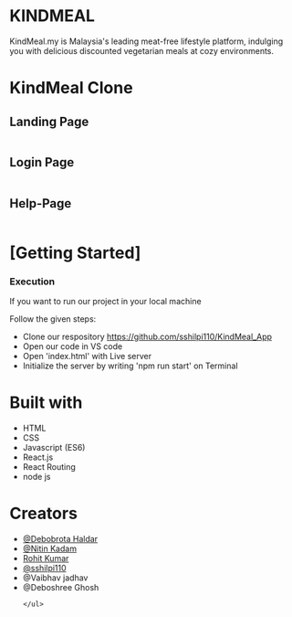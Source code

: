 # KINDMEAL
KindMeal.my is Malaysia's leading meat-free lifestyle
platform, indulging you with delicious discounted
vegetarian meals at cozy environments.

<h1>KindMeal Clone</h1>
 <h2>Landing Page</h2>
    <img src="https://i.imgur.com/XncRffo.png" alt="">
  <h2>Login Page</h2>
    <img src="https://i.imgur.com/sizJMQH.png" alt="">
<h2>Help-Page</h2>
    <img src="https://user-images.githubusercontent.com/99539536/171555654-426035b8-9f13-4de9-90a4-a9d0a41da041.png" alt="">
    <h1>[Getting Started]</h1>
    <h3>Execution</h3>
    <p>If you want to run our project in your local machine</p>
    <p>Follow the given steps:</p>
    <ul>
        <li>Clone our respository <a href="https://github.com/sshilpi110/KindMeal_App">https://github.com/sshilpi110/KindMeal_App</a></li>
        <li>Open our code in VS code</li>
        <li>Open 'index.html' with Live server</li>
        <li>Initialize the server by writing 'npm run start' on Terminal</li>
    </ul>
        <h1>Built with</h1>
    <ul>
        <li>HTML</li>
        <li>CSS</li>
        <li>Javascript (ES6)</li>
  <li>React.js</li>
  <li>React Routing</li>
        <li>node js</li>
    </ul>
        <h1>Creators</h1>
    <ul>
        <li><a href="https://github.com/iamdebobrota">@Debobrota Haldar</a></li>
        <li><a href="https://github.com/nitinkadam70">@Nitin Kadam</a></li>
         <li><a href="https://github.com/rk6093720">Rohit Kumar</a></li>
        <li><a href="https://github.com/sshilpi110">@sshilpi110</a></li>
        <li>@Vaibhav jadhav</a></li>
        <li>@Deboshree Ghosh</a></li>
        
    </ul>  
